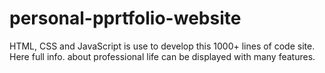 # personal-pprtfolio-website
HTML, CSS and JavaScript is use to develop this 1000+ lines of code site. Here full info. about professional life  can be displayed with many features.

